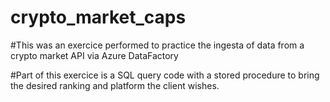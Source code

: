 # crypto_market_caps

#This was an exercice performed to practice the ingesta of data from a crypto market API via Azure DataFactory

#Part of this exercice is a SQL query code with a stored procedure to bring the desired ranking and platform  the client wishes.
